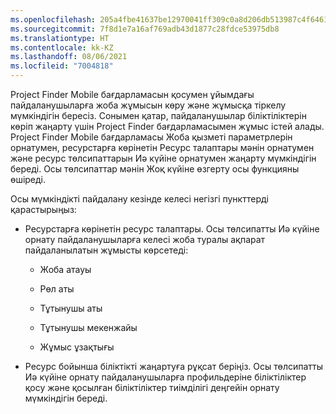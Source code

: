 ```yaml
---
ms.openlocfilehash: 205a4fbe41637be12970041ff309c0a8d206db513987c4f64610e842183ed781
ms.sourcegitcommit: 7f8d1e7a16af769adb43d1877c28fdce53975db8
ms.translationtype: HT
ms.contentlocale: kk-KZ
ms.lasthandoff: 08/06/2021
ms.locfileid: "7004818"
---
```

Project Finder Mobile бағдарламасын қосумен ұйымдағы пайдаланушыларға жоба жұмысын көру және жұмысқа тіркелу мүмкіндігін бересіз. Сонымен қатар, пайдаланушылар біліктіліктерін көріп жаңарту үшін Project Finder бағдарламасымен жұмыс істей алады. Project Finder Mobile бағдарламасы Жоба қызметі параметрлерін орнатумен, ресурстарға көрінетін Ресурс талаптары мәнін орнатумен және ресурс төлсипаттарын Иә күйіне орнатумен жаңарту мүмкіндігін береді. Осы төлсипаттар мәнін Жоқ күйіне өзгерту осы функцияны өшіреді.  
  
 Осы мүмкіндікті пайдалану кезінде келесі негізгі пункттерді қарастырыңыз:  
  
-   Ресурстарға көрінетін ресурс талаптары. Осы төлсипатты Иә күйіне орнату пайдаланушыларға келесі жоба туралы ақпарат пайдаланылатын жұмысты көрсетеді:  
  
    -   Жоба атауы  
  
    -   Рөл аты  
  
    -   Тұтынушы аты  
  
    -   Тұтынушы мекенжайы  
  
    -   Жұмыс ұзақтығы  
  
-   Ресурс бойынша біліктікті жаңартуға рұқсат беріңіз. Осы төлсипатты Иә күйіне орнату пайдаланушыларға профильдеріне біліктіліктер қосу және қосылған біліктіліктер тиімділігі деңгейін орнату мүмкіндігін береді.